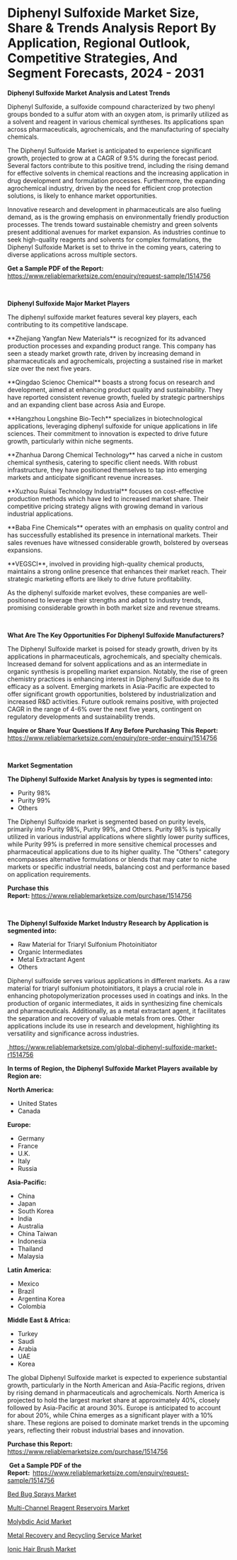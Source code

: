 <p><h1>Diphenyl Sulfoxide Market Size, Share & Trends Analysis Report By Application, Regional Outlook, Competitive Strategies, And Segment Forecasts, 2024 - 2031</h1></p><p><strong>Diphenyl Sulfoxide Market Analysis and Latest Trends</strong></p>
<p><p>Diphenyl Sulfoxide, a sulfoxide compound characterized by two phenyl groups bonded to a sulfur atom with an oxygen atom, is primarily utilized as a solvent and reagent in various chemical syntheses. Its applications span across pharmaceuticals, agrochemicals, and the manufacturing of specialty chemicals.</p><p>The Diphenyl Sulfoxide Market is anticipated to experience significant growth, projected to grow at a CAGR of 9.5% during the forecast period. Several factors contribute to this positive trend, including the rising demand for effective solvents in chemical reactions and the increasing application in drug development and formulation processes. Furthermore, the expanding agrochemical industry, driven by the need for efficient crop protection solutions, is likely to enhance market opportunities.</p><p>Innovative research and development in pharmaceuticals are also fueling demand, as is the growing emphasis on environmentally friendly production processes. The trends toward sustainable chemistry and green solvents present additional avenues for market expansion. As industries continue to seek high-quality reagents and solvents for complex formulations, the Diphenyl Sulfoxide Market is set to thrive in the coming years, catering to diverse applications across multiple sectors.</p></p>
<p><strong>Get a Sample PDF of the Report:&nbsp;</strong> <a href="https://www.reliablemarketsize.com/enquiry/request-sample/1514756?utm_campaign=1591&utm_medium=2&utm_source=Github&utm_content=ia&utm_term=27102024&utm_id=diphenyl-sulfoxide">https://www.reliablemarketsize.com/enquiry/request-sample/1514756</a></p>
<p>&nbsp;</p>
<p><strong>Diphenyl Sulfoxide Major Market Players</strong></p>
<p><p>The diphenyl sulfoxide market features several key players, each contributing to its competitive landscape. </p><p>**Zhejiang Yangfan New Materials** is recognized for its advanced production processes and expanding product range. This company has seen a steady market growth rate, driven by increasing demand in pharmaceuticals and agrochemicals, projecting a sustained rise in market size over the next five years.</p><p>**Qingdao Scienoc Chemical** boasts a strong focus on research and development, aimed at enhancing product quality and sustainability. They have reported consistent revenue growth, fueled by strategic partnerships and an expanding client base across Asia and Europe.</p><p>**Hangzhou Longshine Bio-Tech** specializes in biotechnological applications, leveraging diphenyl sulfoxide for unique applications in life sciences. Their commitment to innovation is expected to drive future growth, particularly within niche segments.</p><p>**Zhanhua Darong Chemical Technology** has carved a niche in custom chemical synthesis, catering to specific client needs. With robust infrastructure, they have positioned themselves to tap into emerging markets and anticipate significant revenue increases.</p><p>**Xuzhou Ruisai Technology Industrial** focuses on cost-effective production methods which have led to increased market share. Their competitive pricing strategy aligns with growing demand in various industrial applications.</p><p>**Baba Fine Chemicals** operates with an emphasis on quality control and has successfully established its presence in international markets. Their sales revenues have witnessed considerable growth, bolstered by overseas expansions.</p><p>**VEGSCI**, involved in providing high-quality chemical products, maintains a strong online presence that enhances their market reach. Their strategic marketing efforts are likely to drive future profitability.</p><p>As the diphenyl sulfoxide market evolves, these companies are well-positioned to leverage their strengths and adapt to industry trends, promising considerable growth in both market size and revenue streams.</p></p>
<p>&nbsp;</p>
<p><strong>What Are The Key Opportunities For Diphenyl Sulfoxide Manufacturers?</strong></p>
<p><p>The Diphenyl Sulfoxide market is poised for steady growth, driven by its applications in pharmaceuticals, agrochemicals, and specialty chemicals. Increased demand for solvent applications and as an intermediate in organic synthesis is propelling market expansion. Notably, the rise of green chemistry practices is enhancing interest in Diphenyl Sulfoxide due to its efficacy as a solvent. Emerging markets in Asia-Pacific are expected to offer significant growth opportunities, bolstered by industrialization and increased R&D activities. Future outlook remains positive, with projected CAGR in the range of 4-6% over the next five years, contingent on regulatory developments and sustainability trends.</p></p>
<p><strong>Inquire or Share Your Questions If Any Before Purchasing This Report:</strong> <a href="https://www.reliablemarketsize.com/enquiry/pre-order-enquiry/1514756?utm_campaign=1591&utm_medium=2&utm_source=Github&utm_content=ia&utm_term=27102024&utm_id=diphenyl-sulfoxide">https://www.reliablemarketsize.com/enquiry/pre-order-enquiry/1514756</a></p>
<p>&nbsp;</p>
<p><strong>Market Segmentation</strong></p>
<p><strong>The Diphenyl Sulfoxide Market Analysis by types is segmented into:</strong></p>
<p><ul><li>Purity 98%</li><li>Purity 99%</li><li>Others</li></ul></p>
<p><p>The Diphenyl Sulfoxide market is segmented based on purity levels, primarily into Purity 98%, Purity 99%, and Others. Purity 98% is typically utilized in various industrial applications where slightly lower purity suffices, while Purity 99% is preferred in more sensitive chemical processes and pharmaceutical applications due to its higher quality. The "Others" category encompasses alternative formulations or blends that may cater to niche markets or specific industrial needs, balancing cost and performance based on application requirements.</p></p>
<p><strong>Purchase this Report:&nbsp;</strong><a href="https://www.reliablemarketsize.com/purchase/1514756?utm_campaign=1591&utm_medium=2&utm_source=Github&utm_content=ia&utm_term=27102024&utm_id=diphenyl-sulfoxide">https://www.reliablemarketsize.com/purchase/1514756</a></p>
<p>&nbsp;</p>
<p><strong>The Diphenyl Sulfoxide Market Industry Research by Application is segmented into:</strong></p>
<p><ul><li>Raw Material for Triaryl Sulfonium Photoinitiator</li><li>Organic Intermediates</li><li>Metal Extractant Agent</li><li>Others</li></ul></p>
<p><p>Diphenyl sulfoxide serves various applications in different markets. As a raw material for triaryl sulfonium photoinitiators, it plays a crucial role in enhancing photopolymerization processes used in coatings and inks. In the production of organic intermediates, it aids in synthesizing fine chemicals and pharmaceuticals. Additionally, as a metal extractant agent, it facilitates the separation and recovery of valuable metals from ores. Other applications include its use in research and development, highlighting its versatility and significance across industries.</p></p>
<p><a href="https://www.reliablemarketsize.com/global-diphenyl-sulfoxide-market-r1514756?utm_campaign=1591&utm_medium=2&utm_source=Github&utm_content=ia&utm_term=27102024&utm_id=diphenyl-sulfoxide">&nbsp;https://www.reliablemarketsize.com/global-diphenyl-sulfoxide-market-r1514756</a></p>
<p><strong>In terms of Region, the Diphenyl Sulfoxide Market Players available by Region are:</strong></p>
<p>
    <p> <strong> North America: </strong>
        <ul>
            <li>United States</li>
            <li>Canada</li>
        </ul>
        </p> 
    <p> <strong> Europe: </strong>
        <ul>
            <li>Germany</li>
            <li>France</li>
            <li>U.K.</li>
            <li>Italy</li>
            <li>Russia</li>
        </ul>
        </p> 
    <p> <strong> Asia-Pacific: </strong>
        <ul>
            <li>China</li>
            <li>Japan</li>
            <li>South Korea</li>
            <li>India</li>
            <li>Australia</li>
            <li>China Taiwan</li>
            <li>Indonesia</li>
            <li>Thailand</li>
            <li>Malaysia</li>
        </ul>
        </p> 
    <p> <strong> Latin America: </strong>
        <ul>
            <li>Mexico</li>
            <li>Brazil</li>
            <li>Argentina Korea</li>
            <li>Colombia</li>
        </ul>
        </p> 
    <p> <strong> Middle East & Africa: </strong>
        <ul>
            <li>Turkey</li>
            <li>Saudi</li>
            <li>Arabia</li>
            <li>UAE</li>
            <li>Korea</li>
        </ul>
    </p>
    </p>
<p><p>The global Diphenyl Sulfoxide market is expected to experience substantial growth, particularly in the North American and Asia-Pacific regions, driven by rising demand in pharmaceuticals and agrochemicals. North America is projected to hold the largest market share at approximately 40%, closely followed by Asia-Pacific at around 30%. Europe is anticipated to account for about 20%, while China emerges as a significant player with a 10% share. These regions are poised to dominate market trends in the upcoming years, reflecting their robust industrial bases and innovation.</p></p>
<p><strong>Purchase this Report: </strong><a href="https://www.reliablemarketsize.com/purchase/1514756?utm_campaign=1591&utm_medium=2&utm_source=Github&utm_content=ia&utm_term=27102024&utm_id=diphenyl-sulfoxide">https://www.reliablemarketsize.com/purchase/1514756</a></p>
<p>&nbsp;<strong>Get a Sample PDF of the Report:&nbsp;&nbsp;</strong><a href="https://www.reliablemarketsize.com/enquiry/request-sample/1514756?utm_campaign=1591&utm_medium=2&utm_source=Github&utm_content=ia&utm_term=27102024&utm_id=diphenyl-sulfoxide">https://www.reliablemarketsize.com/enquiry/request-sample/1514756</a></p>
<p><strong></strong></p>
<p><p><a href="https://www.linkedin.com/pulse/emerging-trends-bed-bug-sprays-market-detailed-overview-applications-drvhc?utm_campaign=1591&utm_medium=2&utm_source=Github&utm_content=ia&utm_term=27102024&utm_id=diphenyl-sulfoxide">Bed Bug Sprays Market</a></p><p><a href="https://www.linkedin.com/pulse/global-multi-channel-reagent-reservoirs-market-exploring-p2q9c?utm_campaign=1591&utm_medium=2&utm_source=Github&utm_content=ia&utm_term=27102024&utm_id=diphenyl-sulfoxide">Multi-Channel Reagent Reservoirs Market</a></p><p><a href="https://www.linkedin.com/pulse/global-molybdic-acid-market-analysis-key-trends-future-projections-3l0ic?utm_campaign=1591&utm_medium=2&utm_source=Github&utm_content=ia&utm_term=27102024&utm_id=diphenyl-sulfoxide">Molybdic Acid Market</a></p><p><a href="https://github.com/gailasejs/Market-Research-Report-List-1/blob/main/metal-recovery-and-recycling-service-market.md?utm_campaign=1591&utm_medium=2&utm_source=Github&utm_content=ia&utm_term=27102024&utm_id=diphenyl-sulfoxide">Metal Recovery and Recycling Service Market</a></p><p><a href="https://www.linkedin.com/pulse/ionic-hair-brush-market-indicators-size-regional-breakdown-pdd3c?utm_campaign=1591&utm_medium=2&utm_source=Github&utm_content=ia&utm_term=27102024&utm_id=diphenyl-sulfoxide">Ionic Hair Brush Market</a></p></p>